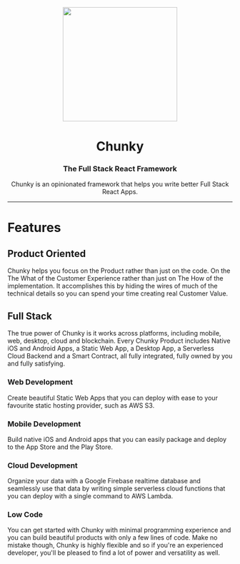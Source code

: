 <p align="center"> <img src="https://raw.githubusercontent.com/fluidtrends/chunky/master/logo.gif" width="256px"> </p>
<h1 align="center"> Chunky </h1>
<h3 align="center"> The Full Stack React Framework </h3>
<p align="center"> Chunky is an opinionated framework that helps you write better Full Stack React Apps. </p>

<hr/>

# Features

## Product Oriented

Chunky helps you focus on the Product rather than just on the code. On the The What of the Customer Experience rather than just on The How of the implementation. It accomplishes this by hiding the wires of much of the technical details so you can spend your time creating real Customer Value.

## Full Stack

The true power of Chunky is it works across platforms, including mobile, web, desktop, cloud and blockchain. Every Chunky Product includes Native iOS and Android Apps, a Static Web App, a Desktop App, a Serverless Cloud Backend and a Smart Contract, all fully integrated, fully owned by you and fully satisfying.

### Web Development

Create beautiful Static Web Apps that you can deploy with ease to your favourite static hosting provider, such as AWS S3.

### Mobile Development

Build native iOS and Android apps that you can easily package and deploy to the App Store and the Play Store.

### Cloud Development

Organize your data with a Google Firebase realtime database and seamlessly use that data by writing simple serverless cloud functions that you can deploy with a single command to AWS Lambda.

### Low Code

You can get started with Chunky with minimal programming experience and you can build beautiful products with only a few lines of code. Make no mistake though, Chunky is highly flexible and so if you're an experienced developer, you'll be pleased to find a lot of power and versatility as well.
